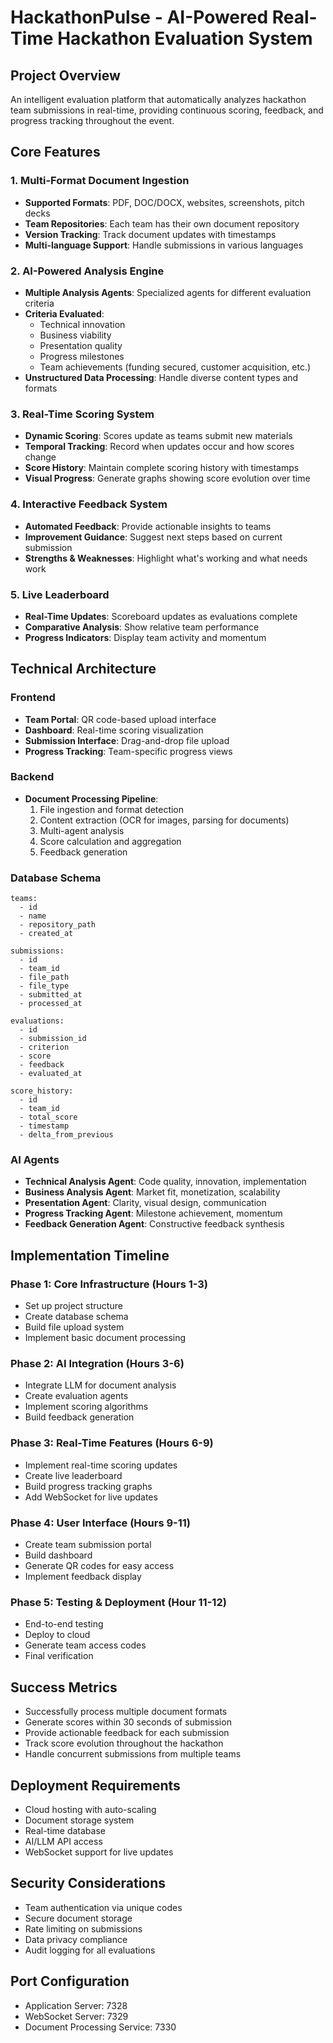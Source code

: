 # HackathonPulse - AI-Powered Real-Time Hackathon Evaluation System

## Project Overview
An intelligent evaluation platform that automatically analyzes hackathon team submissions in real-time, providing continuous scoring, feedback, and progress tracking throughout the event.

## Core Features

### 1. Multi-Format Document Ingestion
- **Supported Formats**: PDF, DOC/DOCX, websites, screenshots, pitch decks
- **Team Repositories**: Each team has their own document repository
- **Version Tracking**: Track document updates with timestamps
- **Multi-language Support**: Handle submissions in various languages

### 2. AI-Powered Analysis Engine
- **Multiple Analysis Agents**: Specialized agents for different evaluation criteria
- **Criteria Evaluated**:
  - Technical innovation
  - Business viability
  - Presentation quality
  - Progress milestones
  - Team achievements (funding secured, customer acquisition, etc.)
- **Unstructured Data Processing**: Handle diverse content types and formats

### 3. Real-Time Scoring System
- **Dynamic Scoring**: Scores update as teams submit new materials
- **Temporal Tracking**: Record when updates occur and how scores change
- **Score History**: Maintain complete scoring history with timestamps
- **Visual Progress**: Generate graphs showing score evolution over time

### 4. Interactive Feedback System
- **Automated Feedback**: Provide actionable insights to teams
- **Improvement Guidance**: Suggest next steps based on current submission
- **Strengths & Weaknesses**: Highlight what's working and what needs work

### 5. Live Leaderboard
- **Real-Time Updates**: Scoreboard updates as evaluations complete
- **Comparative Analysis**: Show relative team performance
- **Progress Indicators**: Display team activity and momentum

## Technical Architecture

### Frontend
- **Team Portal**: QR code-based upload interface
- **Dashboard**: Real-time scoring visualization
- **Submission Interface**: Drag-and-drop file upload
- **Progress Tracking**: Team-specific progress views

### Backend
- **Document Processing Pipeline**:
  1. File ingestion and format detection
  2. Content extraction (OCR for images, parsing for documents)
  3. Multi-agent analysis
  4. Score calculation and aggregation
  5. Feedback generation

### Database Schema
```
teams:
  - id
  - name
  - repository_path
  - created_at

submissions:
  - id
  - team_id
  - file_path
  - file_type
  - submitted_at
  - processed_at

evaluations:
  - id
  - submission_id
  - criterion
  - score
  - feedback
  - evaluated_at

score_history:
  - id
  - team_id
  - total_score
  - timestamp
  - delta_from_previous
```

### AI Agents
- **Technical Analysis Agent**: Code quality, innovation, implementation
- **Business Analysis Agent**: Market fit, monetization, scalability
- **Presentation Agent**: Clarity, visual design, communication
- **Progress Tracking Agent**: Milestone achievement, momentum
- **Feedback Generation Agent**: Constructive feedback synthesis

## Implementation Timeline

### Phase 1: Core Infrastructure (Hours 1-3)
- Set up project structure
- Create database schema
- Build file upload system
- Implement basic document processing

### Phase 2: AI Integration (Hours 3-6)
- Integrate LLM for document analysis
- Create evaluation agents
- Implement scoring algorithms
- Build feedback generation

### Phase 3: Real-Time Features (Hours 6-9)
- Implement real-time scoring updates
- Create live leaderboard
- Build progress tracking graphs
- Add WebSocket for live updates

### Phase 4: User Interface (Hours 9-11)
- Create team submission portal
- Build dashboard
- Generate QR codes for easy access
- Implement feedback display

### Phase 5: Testing & Deployment (Hour 11-12)
- End-to-end testing
- Deploy to cloud
- Generate team access codes
- Final verification

## Success Metrics
- Successfully process multiple document formats
- Generate scores within 30 seconds of submission
- Provide actionable feedback for each submission
- Track score evolution throughout the hackathon
- Handle concurrent submissions from multiple teams

## Deployment Requirements
- Cloud hosting with auto-scaling
- Document storage system
- Real-time database
- AI/LLM API access
- WebSocket support for live updates

## Security Considerations
- Team authentication via unique codes
- Secure document storage
- Rate limiting on submissions
- Data privacy compliance
- Audit logging for all evaluations

## Port Configuration
- Application Server: 7328
- WebSocket Server: 7329
- Document Processing Service: 7330